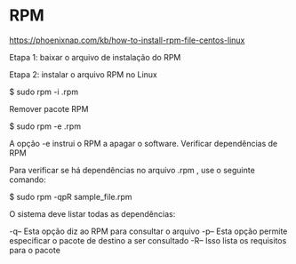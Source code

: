 # RPM

https://phoenixnap.com/kb/how-to-install-rpm-file-centos-linux

Etapa 1: baixar o arquivo de instalação do RPM 

Etapa 2: instalar o arquivo RPM no Linux

$ sudo rpm -i <nome do arquivo>.rpm


Remover pacote RPM

$ sudo rpm -e <nome do arquivo>.rpm

A opção -e instrui o RPM a apagar o software. Verificar dependências de RPM  


Para verificar se há dependências no arquivo .rpm , use o seguinte comando:

$ sudo rpm -qpR sample_file.rpm

O sistema deve listar todas as dependências:

-q– Esta opção diz ao RPM para consultar o arquivo
-p– Esta opção permite especificar o pacote de destino a ser consultado
-R– Isso lista os requisitos para o pacote